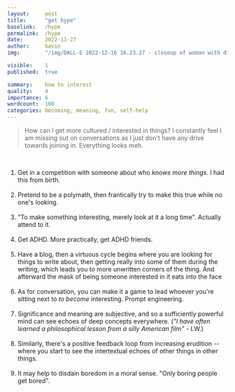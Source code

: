 ```yaml
---
layout:     post
title:      "get hype"
baselink:   /hype
permalink:  /hype
date:       2022-11-27
author:     Gavin   
img:        "/img/DALL·E 2022-12-16 16.23.27 - closeup of woman with dilated pupils, watercolour, trending on artstation, 4k.jpg"

visible:    1
published:  true

summary:    how to interest  
quality:    4
importance: 6
wordcount:  100
categories: becoming, meaning, fun, self-help
---
```


> How can I get more cultured / interested in things? I constantly feel I am missing out on conversations as I just don't have any drive towards joining in. Everything looks meh.

<br>

1. Get in a competition with someone about who _knows more things_. I had this from birth.<br><br>
2. Pretend to be a polymath, then frantically try to make this true while no one's looking.<br><br>
3. "To make something interesting, merely look at it a long time". Actually attend to it. <br><br>
4. Get ADHD. More practically, get ADHD friends.<br><br>
5. Have a blog, then a virtuous cycle begins where you are looking for things to write about, then getting really into some of them during the writing, which leads you to more unwritten corners of the thing. And afterward the mask of being someone interested in it eats into the face<br><br>
6. As for conversation, you can make it a game to lead whoever you're sitting next to _to become_ interesting. Prompt engineering.<br><br>
7. Significance and meaning are subjective, and so a sufficiently powerful mind can see echoes of deep concepts everywhere. (_"I have often learned a philosophical lesson from a silly American film"_ - LW.)<br><br>
8. Similarly, there's a positive feedback loop from increasing erudition -- where you start to see the intertextual echoes of other things in other things.<br><br>
9. It may help to disdain boredom in a moral sense. "Only boring people get bored".




<br><br>